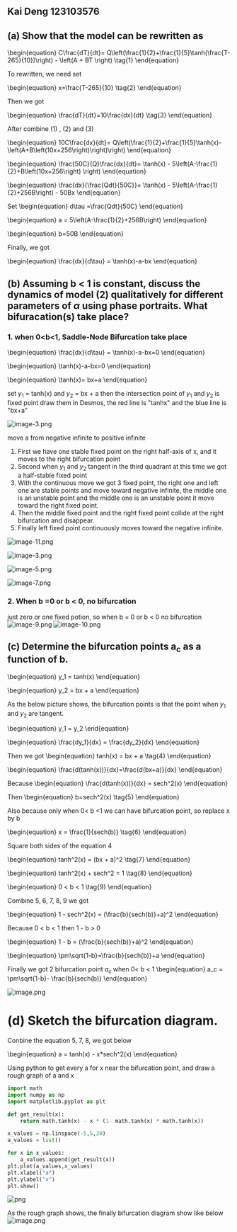 ## Kai Deng 123103576


## (a) Show that the model can be rewritten as 


\begin{equation}
C\frac{dT}{dt}=
Q\left(\frac{1}{2}+\frac{1}{5}\tanh(\frac{T-265}{10})\right) - \left(A + BT \right)
\tag{1}
\end{equation}


To rewritten, we need set 

\begin{equation}
x=\frac{T-265}{10}
\tag{2}
\end{equation}

Then we got

\begin{equation}
\frac{dT}{dt}=10\frac{dx}{dt}
\tag{3}
\end{equation}

After combine (1) , (2) and (3)

\begin{equation}
10C\frac{dx}{dt}=
Q\left(\frac{1}{2}+\frac{1}{5}\tanh(x)-\left(A+B\left(10x+256\right)\right)\right)
\end{equation}

\begin{equation}
\frac{50C}{Q}\frac{dx}{dt}=
\tanh(x) - 5\left(A-\frac{1}{2}+B\left(10x+256\right) \right)
\end{equation}

\begin{equation}
\frac{dx}{\frac{Qdt}{50C}}=
\tanh(x) - 5\left(A-\frac{1}{2}+256B\right) - 50Bx
\end{equation}

Set
\begin{equation}
d\tau =\frac{Qdt}{50C} 
\end{equation}

\begin{equation}
a = 5\left(A-\frac{1}{2}+256B\right)
\end{equation}

\begin{equation}
b=50B
\end{equation}

Finally, we got

\begin{equation}
\frac{dx}{d\tau} =
\tanh(x)-a-bx
\end{equation}


## (b) Assuming b < 1 is constant, discuss the dynamics of model (2) qualitatively for different parameters of $\alpha$ using phase portraits. What bifuracation(s) take place?


### 1. when 0<b<1, Saddle-Node Bifurcation take place

\begin{equation}
\frac{dx}{d\tau} =
\tanh(x)-a-bx=0
\end{equation}

\begin{equation}
\tanh(x)-a-bx=0
\end{equation}

\begin{equation}
\tanh(x)= bx+a
\end{equation}

set $y_1$ = tanh(x) and $y_2$ = bx + a then the intersection point of $y_1$ and $y_2$ is fixed point
draw them in Desmos, the red line is "tanhx" and the blue line is "bx+a"



![image-3.png](../../../../../Downloads/Assignment6005/image-3.png) 
         
<!-- \begin{equation}
\frac{dx}{d\tau} =
(1-b)x - \frac{x^3}{3} + \frac{2x^5}{15}  -a
\end{equation} -->

move a from negative infinite to positive infinite
1. First we have one stable fixed point on the right half-axis of x, and it moves to the right bifurcation point
2. Second when $y_1$ and $y_2$ tangent in the third quadrant at this time we got a half-stable fixed point
3. With the continuous move we got 3 fixed point, the right one and left one are stable points and move toward negative infinite, the middle one is an unstable point and the middle one is an unstable point it move toward the right fixed point.
4. Then the middle fixed point and the right fixed point collide at the right bifurcation and disappear.
5. Finally left fixed point continuously moves toward the negative infinite.

![image-11.png](../../../../../Downloads/Assignment6005/image-11.png)
<!-- ![image-8.png](attachment:image-8.png) -->

![image-3.png](../../../../../Downloads/Assignment6005/image-3.png) 
<!-- ![image-4.png](attachment:image-4.png) -->
![image-5.png](../../../../../Downloads/Assignment6005/image-5.png)
<!-- ![image-6.png](attachment:image-6.png) -->
![image-7.png](../../../../../Downloads/Assignment6005/image-7.png)

### 2. When b =0 or b < 0, no bifurcation
just zero or one fixed potion, so when b = 0 or b < 0 no bifurcation
![image-9.png](../../../../../Downloads/Assignment6005/image-9.png)
![image-10.png](../../../../../Downloads/Assignment6005/image-10.png)


## (c) Determine the bifurcation points a<sub>c</sub> as a function of b.
\begin{equation}
 y_1 = tanh(x)
\end{equation}

\begin{equation}
 y_2 = bx + a
\end{equation}

As the below picture shows, the bifurcation points is that the point when $y_1$ and $y_2$ are tangent.

\begin{equation}
 y_1 = y_2 
\end{equation}

\begin{equation}
 \frac{dy_1}{dx} = \frac{dy_2}{dx}
\end{equation}

Then we got
\begin{equation}
  tanh(x) = bx + a
  \tag{4}
\end{equation}

\begin{equation}
  \frac{d(tanh(x))}{dx}=\frac{d(bx+a)}{dx}
\end{equation}

Because
\begin{equation}
\frac{d(tanh(x))}{dx} = sech^2(x)
\end{equation}

Then 
\begin{equation}
b=sech^2(x)
\tag{5}
\end{equation}

Also because only when 0< b <1 we can have bifurcation point, so replace x by b



\begin{equation}
x = \frac{1}{sech(b)}
\tag{6}
\end{equation}


Square both sides of the equation 4

\begin{equation}
  tanh^2(x) = (bx + a)^2
  \tag{7}
\end{equation}

\begin{equation}
  tanh^2(x) + sech^2 = 1
  \tag{8}
\end{equation}

\begin{equation}
0 < b < 1
\tag{9}
\end{equation}

Combine 5, 6, 7, 8, 9 we got

\begin{equation}
1 - sech^2(x) = (\frac{b}{sech(b)}+a)^2
\end{equation}

Because 0 < b < 1 then 1 - b > 0 

\begin{equation}
1 - b = (\frac{b}{sech(b)}+a)^2
\end{equation}

\begin{equation}
\pm\sqrt{1-b}=\frac{b}{sech(b)}+a
\end{equation}

Finally we got 2 bifurcation point $a_c$ when 0< b < 1
\begin{equation}
a_c = \pm\sqrt{1-b}- \frac{b}{sech(b)}
\end{equation}


![image.png](../../../../../Downloads/Assignment6005/image.png)




# (d) Sketch the bifurcation diagram.

Conbine the equation 5, 7, 8, we got below

\begin{equation}
a = tanh(x) - x*sech^2(x)
\end{equation}

Using python to get every a for x near the bifurcation point, and draw a rough graph of a and x


```python
import math
import numpy as np
import matplotlib.pyplot as plt

def get_result(x):
    return math.tanh(x) - x * (1- math.tanh(x) * math.tanh(x))

x_values = np.linspace(-5,5,20)
a_values = list()

for x in x_values:
    a_values.append(get_result(x))
plt.plot(a_values,x_values)
plt.xlabel("a")
plt.ylabel("x")
plt.show()
```


    
![png](../../../../../Downloads/Assignment6005/output_5_0.png)
    


As the rough graph shows, the finally bifurcation diagram show like below
![image.png](../../../../../Downloads/Assignment6005/image.png)
